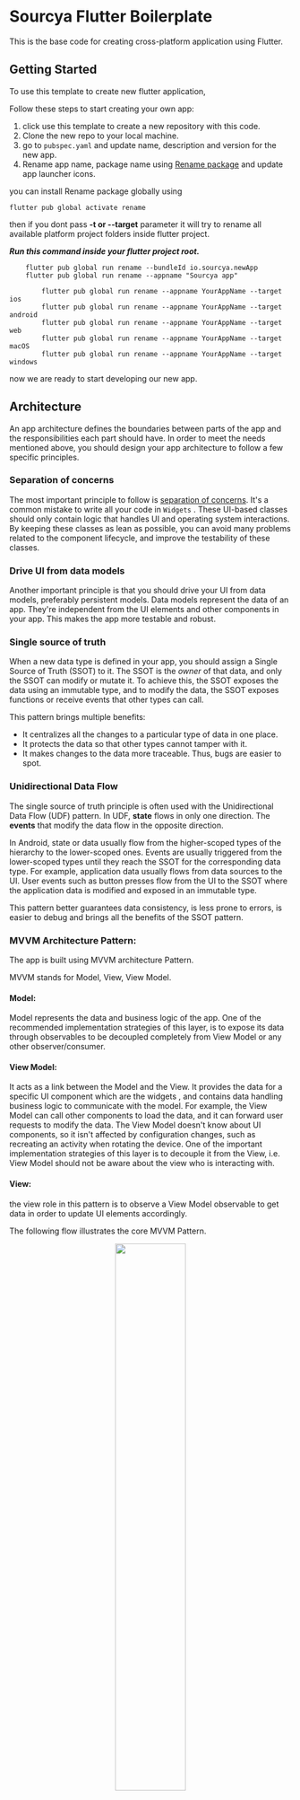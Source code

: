  # Sourcya Flutter Boilerplate
This is the base code for creating cross-platform application using Flutter.

## Getting Started
To use this template to create new flutter application,

Follow these steps to start creating your own app:
 1. click use this template to create a new repository with this code.
 2. Clone the new repo to your local machine.
 3. go to ``pubspec.yaml`` and update name, description and version for the new app.
 4. Rename app name, package name  using [Rename package](https://pub.dev/packages/rename) and update app launcher icons.

 you can install Rename package globally using 
 ```
flutter pub global activate rename
```
then if you dont pass **-t or --target** parameter it will try to rename all available platform project folders inside flutter project.

_**Run this command inside your flutter project root.**_

        flutter pub global run rename --bundleId io.sourcya.newApp
        flutter pub global run rename --appname "Sourcya app"
```
        flutter pub global run rename --appname YourAppName --target ios
        flutter pub global run rename --appname YourAppName --target android
        flutter pub global run rename --appname YourAppName --target web
        flutter pub global run rename --appname YourAppName --target macOS
        flutter pub global run rename --appname YourAppName --target windows
```

now we are ready to start developing our new app.

## Architecture
An app architecture defines the boundaries between parts of the app and the responsibilities each part should have. In order to meet the needs mentioned above, you should design your app architecture to follow a few specific principles.

### Separation of concerns

The most important principle to follow is  [separation of concerns](https://en.wikipedia.org/wiki/Separation_of_concerns). It's a common mistake to write all your code in `Widgets` . These UI-based classes should only contain logic that handles UI and operating system interactions. By keeping these classes as lean as possible, you can avoid many problems related to the component lifecycle, and improve the testability of these classes.

### Drive UI from data models

Another important principle is that you should drive your UI from data models, preferably persistent models. Data models represent the data of an app. They're independent from the UI elements and other components in your app. This makes the app more testable and robust.

### Single source of truth

When a new data type is defined in your app, you should assign a Single Source of Truth (SSOT) to it. The SSOT is the  _owner_  of that data, and only the SSOT can modify or mutate it. To achieve this, the SSOT exposes the data using an immutable type, and to modify the data, the SSOT exposes functions or receive events that other types can call.

This pattern brings multiple benefits:
-   It centralizes all the changes to a particular type of data in one place.
-   It protects the data so that other types cannot tamper with it.
-   It makes changes to the data more traceable. Thus, bugs are easier to spot.


### Unidirectional Data Flow

The  single source of truth principle  is often used with the Unidirectional Data Flow (UDF) pattern. In UDF,  **state**  flows in only one direction. The  **events**  that modify the data flow in the opposite direction.

In Android, state or data usually flow from the higher-scoped types of the hierarchy to the lower-scoped ones. Events are usually triggered from the lower-scoped types until they reach the SSOT for the corresponding data type. For example, application data usually flows from data sources to the UI. User events such as button presses flow from the UI to the SSOT where the application data is modified and exposed in an immutable type.

This pattern better guarantees data consistency, is less prone to errors, is easier to debug and brings all the benefits of the SSOT pattern.

###  MVVM Architecture Pattern:

The app is built using MVVM architecture Pattern.

MVVM stands for Model, View, View Model.

#### Model: 
Model represents the data and business logic of the app. One of the recommended implementation strategies of this layer, is to expose its data through observables to be decoupled completely from View Model or any other observer/consumer.

#### View Model:
 It acts as a link between the Model and the View. It provides the data for a specific UI component which are the widgets , and contains data handling business logic to communicate with the model. For example, the View Model can call other components to load the data, and it can forward user requests to modify the data. The View Model doesn't know about UI components, so it isn't affected by configuration changes, such as recreating an activity when rotating the device. One of the important implementation strategies of this layer is to decouple it from the View, i.e. View Model should not be aware about the view who is interacting with.

#### View: 
the view role in this pattern is to observe a View Model observable to get data in order to update UI elements accordingly.

The following flow illustrates the core MVVM Pattern.
<p align="center">
  <img width= "50%"  src="https://upload.wikimedia.org/wikipedia/commons/thumb/8/87/MVVMPattern.png/500px-MVVMPattern.png">
</p>

## App Architecture
Considering the common architectural principles mentioned in the previous section, each application should have at least two layers:
-   The  _UI layer_  that displays application data on the screen.
-   The  _data layer_  that contains the business logic of your app and exposes application data.

You can add an additional layer called the  _domain layer_  to simplify and reuse the interactions between the UI and data layers.
<p align="center">
  <img width= "50%"  src="https://developer.android.com/static/topic/libraries/architecture/images/mad-arch-overview.png">
</p>


### UI layer
The role of the UI layer (or  _presentation layer_) is to display the application data on the screen. Whenever the data changes, either due to user interaction (such as pressing a button) or external input (such as a network response), the UI should update to reflect the changes.

The UI layer is made up of two things:

-   UI elements that render the data on the screen. You build these elements using Widgets.
-   State holders that hold data, expose it to the UI, and handle logic. We are currently using [Getx State Mangement](https://pub.dev/packages/get).
<p align="center">
  <img width= "50%"  src="https://developer.android.com/static/topic/libraries/architecture/images/mad-arch-overview-ui.png">
</p>


For our app our ui layer consits of :

 1. view : contains our screen widget. if our view is big consider separating the widget into smaller widgets.  
 2. controller: which contains getx controller which controls the data that is coming from our data layer and handling ui events. It's main responsiblity is to update our view.
 3. binding : Bindings are classes where we can declare our dependencies and then _bind_ them to the routes. it should be used to initialize view controller.
 
<p align="center">
  <img width= "60%"  src="https://i.imgur.com/Jy6Cab6.png">
</p>


### Data layer

The data layer of an app contains the  _business logic_. The business logic is what gives value to your app—it's made of rules that determine how your app creates, stores, and changes data.

The data layer is made of  _repositories_  that each can contain zero to many  _data sources_. You should create a repository class for each different type of data you handle in your app. For example, you might create a  `MoviesRepository`  class for data related to movies, or a  `PaymentsRepository`  class for data related to payments.

<p align="center">
  <img width= "50%"  src="https://developer.android.com/static/topic/libraries/architecture/images/mad-arch-overview-data.png">
</p>

Repository classes are responsible for the following tasks:

-   Exposing data to the rest of the app.
-   Centralizing changes to the data.
-   Resolving conflicts between multiple data sources.
-   Abstracting sources of data from the rest of the app.
-   Containing business logic.

Each data source class should have the responsibility of working with only one source of data, which can be a file, a network source, or a local database. Data source classes are the bridge between the application and the system for data operations. 

The repository should decide where the data should come from which data source to the ui layer.
For example we might only need data from api then later we need to add caching using database so we create data source for  the database. In this case the repo should handle how we get data from the api and database and only return the right data for the ui.

For our data layer on the app :
We should create a data layer for each feature. 
each future can consists of one data layer and one or more ui layer.

As we described earlier our data layer consists of :

 1. Model : data model for the feature. 
 Based on the app use case we may consider creating different models for each data like creating model for data that are coming from api and different model for data coming from database and model for the ui.
 3. Data Source: getting data from a single source like api, database , etc.
 4. Repo: Get data from data sources and make it ready for the ui layer.

<p align="center">
  <img height="10%" src="https://i.imgur.com/38slWfH.png">
</p>

## Package by Feature
In this project structure, packages contain all classes that are required for a feature. The independence of the package is ensured by placing closely related classes in the same package. An example of this structure is given below:
```├── app  
    └── auth
        ├── data
            ├── model
            ├── datasources
            └── repo
        └── ui
            ├── bindings
            ├── controller
            └── view
    └── product  
        ├── data
            ├── model
            ├── datasources
            └── repo
        └── ui
            ├── bindings
            ├── controller
            └── view
```
        
  
— Package by Feature has packages with  **high cohesion, low coupling** and  **high modularity.**

— Package by Feature allows some classes to set their access modifier  `package-private`  instead of  `public`, so it increases  **encapsulation**. On the other hand, Package by Layer forces you to set nearly all classes  `public`.

— Package by Feature reduces the need to navigate between packages since all classes needed for a feature are in the same package.

— Package by Feature is like microservice architecture. Each package is limited to classes related to a particular feature. On the other hand, Package By Layer is monolithic. As an application grows in size, the number of classes in each package will increase without bound.

## App Components
Our app consists of 2 components: 

### App:
This component is responsible for all app features as it contains each feature that are packaged together by Feature as described in previous example.

Each Feature can have one or more screen as each screen has it's own ui layer and screens have one data layer or can share it with another screen.
<p align="center">
  <img height="10%" src="https://i.imgur.com/wf5K451.png">
</p>

### Core Component :

This component contains different pieces of code that are shared between the whole app.
<p align="center">
  <img height="10%" src="https://i.imgur.com/osnLXT5.png">
</p>


It contains different components:
#### Config : 
This component contains app configuration like playx configuration, keys and constants .

#### Preferences: 
Handles saving value/pair keys in shared preferences in one place.

#### Utils: 
Provides different utilities for whole app like alrets, pickers, app utils and more.

#### Widgets: 
Provides different Widgets that are shared between the app. 

#### Navigation: 
Handles app navigation in one place. 
First create your app routes.
Then every navigation between routes should be done in app navigation class.
To make it easier to maintain same behavior for navigation and make it easy if we want to use another solution for navigation in the future.

For Example :
if you want to navigate from splash to home screen navigate using this.
```  
    void navigateFormSplashToHome() {  
         Get.offAllNamed(Routes.HOME);  
     }
```
#### Network:
This provides us with an api client that can do different REST calls.
The client make it easy to perform GET, POST, PUT, DELETE requests for the api.

Currently we are using [Dio](https://pub.dev/packages/dio) which is a powerful HTTP package for Dart/Flutter, which supports Global settings, Interceptors, FormData, Aborting and canceling a request, Files uploading and downloading, Requests timeout, Custom adapters, etc.

Here is an example for getting movie details using ``GET`` request :
```dart
Future<NetworkResult<Movie>> getMovieDetails(  
  String id,  
) async {  
   return client.get<Movie>(  
        Endpoints.movieDetails,  
        query: {  
          'id': id,  
             },  
       fromJson: Movie.fromMap,  
  );  
}
```
We use the suitable methods of our api client like get and pass the model that will be returned.
It takes request endpoint and query and It needs from json function that converts the response to the right model.
The previous example returns ``NetworkResult<Movie>`` where movie is the model returned from reponse.
and NetworkResult is wrapper for the data which return the result of the request if it's successful it returns the data and if it's error it return ``NetworkException`` .

``NetworkException``  is a base class for handling most api errors and provides suitable error messages for each exception.
You can customize these error messages and what errors should appear.
Take alook at ``ApiHandler`` and ``NetworkException`` class for customization based on you needs.

You can also customise ``ApiError`` class to be the same as api error response based on your backend.

#### Resources:
Here we are handling app resources like themes, color, translations and assets.

##### Themes : 
Here we put our app theme.
We are using Playx Theme to handle app theme change and theme coloring.

```dart
class AppThemeConfig extends XThemeConfig {  
  @override  
  List<XTheme> get themes => [  
       LightTheme.theme,  
       DarkTheme.theme,  
  ];  
}
```

For each theme of our app we create a file with different theme data and color scheme.

Here is an example of light theme :
```dart
abstract class LightTheme {
  static String lightTheme = 'light';
  static String lightThemeName = 'Light';

  static XTheme get theme => XTheme(
        id: lightTheme,
        nameBuilder: () => lightThemeName,
        theme: ThemeData.light().copyWith(
          appBarTheme: const AppBarTheme(
            centerTitle: true,
            backgroundColor: AppColors.appBarLight,
          ),
          primaryColor: AppColors.primaryLight,
          colorScheme: const ColorScheme.light(
            primary: AppColors.primaryLight,
            secondary: AppColors.secondaryLight,
            background: AppColors.backgroundLight,
            surface: AppColors.surfaceLight,
            error: AppColors.errorLight,
            onPrimary: AppColors.onPrimaryLight,
            onSecondary: AppColors.onSecondaryLight,
            onBackground: AppColors.onBackgroundLight,
            onSurface: AppColors.onSurfaceLight,
            onError: AppColors.onErrorLight,
          ),
          scaffoldBackgroundColor: AppColors.backgroundLight,
          textTheme: GoogleFonts.rubikTextTheme(),
          sliderTheme: const SliderThemeData(
            showValueIndicator: ShowValueIndicator.always,
          ),
        ),
      );
}
```
##### App Colors: 
This class is responsible for providing colors for the app.
To avoid boilerplate code and make it easier to change colors for the app.

##### App Assets:
This class is responsible for providing asset's items paths.
You can use it or use class that is auto generated from assets plugin in Android studio.

#### Translation:
We are using Getx To handle translation for our app.

1. Create App Trans class :
This class contains all keys for each word that need to be translated in the app. 
```dart
abstract class AppTrans {
  static const String appName = "app_name";
  static const String requestCancelled = "requestCancelled";
  static const String unauthorizedRequest = "UnauthorizedRequest";
}
```
2. Create Translation file for each locale for the app with keys from AppTrans class.
```dart
class EnglishTranslation extends BaseTranslation {
  @override
  Map<String, String> get translations => {
        AppTrans.appName: "Sourcya App",
        AppTrans.requestCancelled: "The request has been canceled",
        AppTrans.unauthorizedRequest: "Unauthorized Request",
		 };
}
```
3. Then we create our app locale class that handles translations.
```dart
class AppLocale extends Translations {
  static const String arabicLanguage = "ar";
  static const String englishLanguage = "en";

  ArabicTranslations arabicTranslations = ArabicTranslations();
  EnglishTranslation englishTranslation = EnglishTranslation();

  @override
  Map<String, Map<String, String>> get keys => {
        arabicLanguage: arabicTranslations.translations,
        englishLanguage: englishTranslation.translations
      };
}
```
Now using AppTrans class for saving keys for each word we can easily use it for translations.
For example when we need appName translate we use it like this ``AppTrans.appName.tr``

This will make it easier to avoid conflicts in naming instead of using ``'app_name'.tr`` .
It will makes us avoid boilerplate code.
It will make it easier to replace our translation tool in the future.


## References :

 1. [Guide to app architecture](https://developer.android.com/topic/architecture) By android
 2. [Ui Layer](https://developer.android.com/topic/architecture/ui-layer)  By android
 3. [Data Layer](https://developer.android.com/topic/architecture/data-layer) By android
 4.  [How To Use MVVM in Flutter](https://betterprogramming.pub/how-to-use-mvvm-in-flutter-4b28b63da2ca)
 5. [Package by Layer vs Package by Feature](https://medium.com/sahibinden-technology/package-by-layer-vs-package-by-feature-7e89cde2ae3a)
 6. [Dio](https://pub.dev/packages/dio) 
 7. [Getx](https://pub.dev/packages/get)

